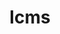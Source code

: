 ---
title: "lcms"
layout: cache
categories: [package, v0.18]
meta: {"versions": ["2.13.1"], "compilers": ["gcc@7.5.0"]}
spec_files: 
 - spec-0.json
spec_names:
 - 'lcms@2.13.1%gcc@7.5.0 arch=linux-ubuntu18.04-x86_64 ^berkeley-db@18.1.40%gcc@7.5.0+cxx~docs+stl patches=b231fcc arch=linux-ubuntu18.04-x86_64 ^bzip2@1.0.8%gcc@7.5.0~debug~pic+shared arch=linux-ubuntu18.04-x86_64 ^cmake@3.23.1%gcc@7.5.0~doc+ncurses~ownlibs~qt build_type=Release arch=linux-ubuntu18.04-x86_64 ^curl@7.83.0%gcc@7.5.0~gssapi~ldap~libidn2~librtmp~libssh~libssh2~nghttp2 libs=shared,static tls=openssl arch=linux-ubuntu18.04-x86_64 ^diffutils@3.8%gcc@7.5.0 arch=linux-ubuntu18.04-x86_64 ^expat@2.4.8%gcc@7.5.0+libbsd arch=linux-ubuntu18.04-x86_64 ^gdbm@1.19%gcc@7.5.0 arch=linux-ubuntu18.04-x86_64 ^libarchive@3.5.2%gcc@7.5.0+iconv compression=bz2lib,lz4,lzma,lzo2,zlib,zstd crypto=mbedtls libs=shared,static programs=none xar=expat arch=linux-ubuntu18.04-x86_64 ^libbsd@0.11.5%gcc@7.5.0 arch=linux-ubuntu18.04-x86_64 ^libiconv@1.16%gcc@7.5.0 libs=shared,static arch=linux-ubuntu18.04-x86_64 ^libjpeg-turbo@2.1.3%gcc@7.5.0 arch=linux-ubuntu18.04-x86_64 ^libmd@1.0.4%gcc@7.5.0 arch=linux-ubuntu18.04-x86_64 ^libtiff@4.3.0%gcc@7.5.0~jbig~jpeg~jpeg12~lerc~libdeflate~lzma~old-jpeg~pixarlog~webp~zlib~zstd arch=linux-ubuntu18.04-x86_64 ^libuv@1.44.1%gcc@7.5.0 arch=linux-ubuntu18.04-x86_64 ^lz4@1.9.3%gcc@7.5.0 libs=shared,static arch=linux-ubuntu18.04-x86_64 ^lzo@2.10%gcc@7.5.0 libs=shared,static arch=linux-ubuntu18.04-x86_64 ^mbedtls@2.28.0%gcc@7.5.0+pic build_type=Release libs=static arch=linux-ubuntu18.04-x86_64 ^nasm@2.15.05%gcc@7.5.0 arch=linux-ubuntu18.04-x86_64 ^ncurses@6.2%gcc@7.5.0~symlinks+termlib abi=none arch=linux-ubuntu18.04-x86_64 ^openssl@1.1.1o%gcc@7.5.0~docs~shared certs=system arch=linux-ubuntu18.04-x86_64 ^perl@5.34.1%gcc@7.5.0+cpanm+shared+threads arch=linux-ubuntu18.04-x86_64 ^pkgconf@1.8.0%gcc@7.5.0 arch=linux-ubuntu18.04-x86_64 ^readline@8.1%gcc@7.5.0 arch=linux-ubuntu18.04-x86_64 ^rhash@1.4.2%gcc@7.5.0 patches=093518c,3fbfe46 arch=linux-ubuntu18.04-x86_64 ^xz@5.2.5%gcc@7.5.0~pic libs=shared,static arch=linux-ubuntu18.04-x86_64 ^zlib@1.2.12%gcc@7.5.0+optimize+pic+shared patches=0d38234 arch=linux-ubuntu18.04-x86_64 ^zstd@1.5.2%gcc@7.5.0+programs compression=none libs=shared,static arch=linux-ubuntu18.04-x86_64'
---